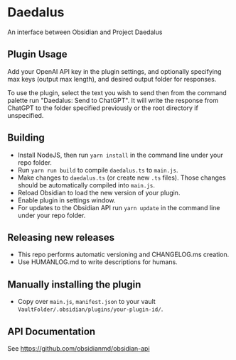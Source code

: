 # Daedalus

An interface between Obsidian and Project Daedalus

## Plugin Usage
Add your OpenAI API key in the plugin settings, and optionally specifying max keys (output max length), and desired output folder for responses. 

To use the plugin, select the text you wish to send then from the command palette run "Daedalus: Send to ChatGPT". It will write the response from ChatGPT to the folder specified previously or the root directory if unspecified. 

## Building

- Install NodeJS, then run `yarn install` in the command line under your repo folder.
- Run `yarn run build` to compile `daedalus.ts` to `main.js`.
- Make changes to `daedalus.ts` (or create new `.ts` files). Those changes should be automatically compiled
  into `main.js`.
- Reload Obsidian to load the new version of your plugin.
- Enable plugin in settings window.
- For updates to the Obsidian API run `yarn update` in the command line under your repo folder.

## Releasing new releases

- This repo performs automatic versioning and CHANGELOG.ms creation.
- Use HUMANLOG.md to write descriptions for humans.

## Manually installing the plugin

- Copy over `main.js`, `manifest.json` to your vault `VaultFolder/.obsidian/plugins/your-plugin-id/`.

## API Documentation

See https://github.com/obsidianmd/obsidian-api
